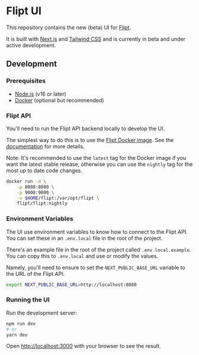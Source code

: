 # Flipt UI

This repository contains the new (beta) UI for [Flipt](https://github.com/flipt-io/flipt).

It is built with [Next.js](https://nextjs.org/) and [Tailwind CSS](https://tailwindcss.com/) and is currently in beta and under active development.

## Development

### Prerequisites

- [Node.js](https://nodejs.org/en/) (v16 or later)
- [Docker](https://www.docker.com/products/docker-desktop) (optional but recommended)

### Flipt API

You'll need to run the Flipt API backend locally to develop the UI.

The simplest way to do this is to use the [Flipt Docker image](https://hub.docker.com/r/flipt/flipt). See the [documentation](https://www.flipt.io/docs/installation#run-the-image) for more details.

Note: It's recommended to use the `latest` tag for the Docker image if you want the latest stable release, otherwise you can use the `nightly` tag for the most up to date code changes.

```bash
docker run -d \
    -p 8080:8080 \
    -p 9000:9000 \
    -v $HOME/flipt:/var/opt/flipt \
    flipt/flipt:nightly
```

### Environment Variables

The UI use environment variables to know how to connect to the Flipt API. You can set these in an `.env.local` file in the root of the project.

There's an example file in the root of the project called `.env.local.example`. You can copy this to `.env.local` and use or modify the values.

Namely, you'll need to ensure to set the `NEXT_PUBLIC_BASE_URL` variable to the URL of the Flipt API.

```bash
export NEXT_PUBLIC_BASE_URL=http://localhost:8080
```

### Running the UI

Run the development server:

```bash
npm run dev
# or
yarn dev
```

Open [http://localhost:3000](http://localhost:3000) with your browser to see the result.
